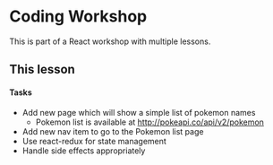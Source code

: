 # Coding Workshop

This is part of a React workshop with multiple lessons.

## This lesson

#### Tasks

- Add new page which will show a simple list of pokemon names
  - Pokemon list is available at http://pokeapi.co/api/v2/pokemon
- Add new nav item to go to the Pokemon list page
- Use react-redux for state management
- Handle side effects appropriately
